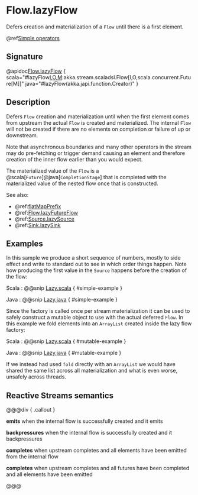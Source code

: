 # Flow.lazyFlow

Defers creation and materialization of a `Flow` until there is a first element.

@ref[Simple operators](../index.md#simple-operators)

## Signature

@apidoc[Flow.lazyFlow](Flow$) { scala="#lazyFlow[I,O,M](create:()=&gt;akka.stream.scaladsl.Flow[I,O,M]):akka.stream.scaladsl.Flow[I,O,scala.concurrent.Future[M]]" java="#lazyFlow(akka.japi.function.Creator)" }

## Description

Defers `Flow` creation and materialization until when the first element comes from upstream the actual `Flow` is created and materialized.
The internal `Flow` will not be created if there are no elements on completion or failure of up or downstream.

Note that asynchronous boundaries and many other operators in the stream may do pre-fetching or trigger demand causing an element
and therefore creation of the inner flow earlier than you would expect.

The materialized value of the `Flow` is a @scala[`Future`]@java[`CompletionStage`] that is completed with the 
materialized value of the nested flow once that is constructed.

See also: 

 * @ref:[flatMapPrefix](../Source-or-Flow/flatMapPrefix.md)
 * @ref:[Flow.lazyFutureFlow](lazyFutureFlow.md)
 * @ref:[Source.lazySource](../Source/lazySource.md)
 * @ref:[Sink.lazySink](../Sink/lazySink.md)

## Examples

In this sample we produce a short sequence of numbers, mostly to side effect and write to standard out to see in which
order things happen. Note how producing the first value in the `Source` happens before the creation of the flow:

Scala
:   @@snip [Lazy.scala](/akka-docs/src/test/scala/docs/stream/operators/flow/Lazy.scala) { #simple-example }

Java
:   @@snip [Lazy.java](/akka-docs/src/test/java/jdocs/stream/operators/flow/Lazy.java) { #simple-example }

Since the factory is called once per stream materialization it can be used to safely construct a mutable object to 
use with the actual deferred `Flow`. In this example we fold elements into an `ArrayList` created inside the lazy 
flow factory:

Scala
:   @@snip [Lazy.scala](/akka-docs/src/test/scala/docs/stream/operators/flow/Lazy.scala) { #mutable-example }

Java
:   @@snip [Lazy.java](/akka-docs/src/test/java/jdocs/stream/operators/flow/Lazy.java) { #mutable-example }

If we instead had used `fold` directly with an `ArrayList` we would have shared the same list across
all materialization and what is even worse, unsafely across threads.

## Reactive Streams semantics

@@@div { .callout }

**emits** when the internal flow is successfully created and it emits

**backpressures** when the internal flow is successfully created and it backpressures

**completes** when upstream completes and all elements have been emitted from the internal flow

**completes** when upstream completes and all futures have been completed and all elements have been emitted

@@@

